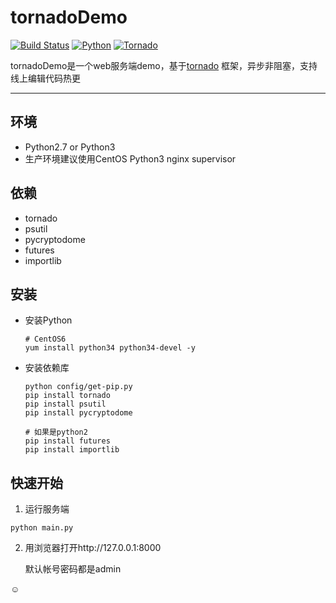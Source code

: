 # tornadoDemo

[![Build Status](https://img.shields.io/travis/rust-lang/rust/master.svg)]()
[![Python](https://img.shields.io/badge/Python-2&3-blue.svg)](https://www.python.org/)
[![Tornado](https://img.shields.io/badge/Firefy-1.3-yellowgreen.svg)](https://github.com/tornadoweb/tornado)

tornadoDemo是一个web服务端demo，基于[tornado](https://github.com/tornadoweb/tornado) 框架，异步非阻塞，支持线上编辑代码热更

--------

## 环境
* Python2.7 or Python3
* 生产环境建议使用CentOS Python3 nginx supervisor

## 依赖
* tornado
* psutil
* pycryptodome
* futures
* importlib


## 安装
* 安装Python

  ```
  # CentOS6
  yum install python34 python34-devel -y
  ```
* 安装依赖库

  ```
  python config/get-pip.py
  pip install tornado
  pip install psutil
  pip install pycryptodome

  # 如果是python2
  pip install futures
  pip install importlib
  ```


## 快速开始
1. 运行服务端

  ```
  python main.py
  ```
2. 用浏览器打开http://127.0.0.1:8000

   默认帐号密码都是admin

 :relaxed: